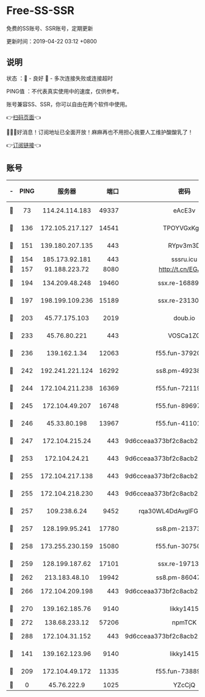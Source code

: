 # Free-SS-SSR

免费的SS账号、SSR账号，定期更新

更新时间：2019-04-22 03:12 +0800

## 说明

状态     ：🙂 - 良好 🙁 - 多次连接失败或连接超时

PING值   ：不代表真实使用中的速度，仅供参考。

账号兼容SS、SSR，你可以自由在两个软件中使用。

👉[扫码页面](https://liesauer.github.io/Free-SS-SSR/)👈

🎉🎉🎉好消息！订阅地址已全面开放！麻麻再也不用担心我要人工维护酸酸乳了！

👉[订阅链接](https://www.liesauer.net/yogurt/subscribe?ACCESS_TOKEN=DAYxR3mMaZAsaqUb)👈

## 账号

|-|PING|服务器|端口|密码|加密方式|区域|
|:----:|:----:|:-----:|-----:|:----:|:----:|:----:|
|🙂|73|114.24.114.183|49337|eAcE3v|chacha20-ietf|TW|
|🙂|136|172.105.217.127|14541|TPOYVGxKglpi|aes-256-cfb|JP|
|🙂|151|139.180.207.135|443|RYpv3m3D|aes-256-cfb|JP|
|🙂|154|185.173.92.181|443|sssru.icu|rc4-md5|RU|
|🙂|157|91.188.223.72|8080|http://t.cn/EGJIyrl|rc4-md5|RU|
|🙂|194|134.209.48.248|19460|ssx.re-16889161|aes-256-cfb|US|
|🙂|197|198.199.109.236|15189|ssx.re-23130260|aes-256-cfb|US|
|🙂|203|45.77.175.103|2019|doub.io|aes-128-ctr|SG|
|🙂|233|45.76.80.221|443|VOSCa1ZG|aes-256-cfb|DE|
|🙂|236|139.162.1.34|12063|f55.fun-37920172|aes-256-cfb|SG|
|🙂|242|192.241.221.124|16292|ss8.pm-49238822|aes-256-cfb|US|
|🙂|244|172.104.211.238|16369|f55.fun-72119461|aes-256-cfb|US|
|🙂|245|172.104.49.207|16748|f55.fun-89697299|aes-256-cfb|SG|
|🙂|246|45.33.80.198|13967|f55.fun-41101289|aes-256-cfb|US|
|🙂|247|172.104.215.24|443|9d6cceaa373bf2c8acb22e60b6a58be6|aes-256-cfb|US|
|🙂|253|172.104.24.21|443|9d6cceaa373bf2c8acb22e60b6a58be6|aes-256-cfb|US|
|🙂|255|172.104.217.138|443|9d6cceaa373bf2c8acb22e60b6a58be6|aes-256-cfb|US|
|🙂|255|172.104.218.230|443|9d6cceaa373bf2c8acb22e60b6a58be6|aes-256-cfb|US|
|🙂|257|109.238.6.24|9452|rqa30WL4DdAvgIFG6Fs3znzTa|aes-256-cfb|FR|
|🙂|257|128.199.95.241|17780|ss8.pm-21373511|aes-256-cfb|SG|
|🙂|258|173.255.230.159|15080|f55.fun-30750551|aes-256-cfb|US|
|🙂|259|128.199.187.62|17101|ssx.re-19713443|aes-256-cfb|SG|
|🙂|262|213.183.48.10|19942|ss8.pm-86047408|rc4-md5|RU|
|🙂|266|172.104.209.198|443|9d6cceaa373bf2c8acb22e60b6a58be6|aes-256-cfb|US|
|🙂|270|139.162.185.76|9140|likky1415|aes-256-cfb|DE|
|🙂|272|138.68.233.12|57206|npmTCK|rc4-md5|US|
|🙂|288|172.104.31.152|443|9d6cceaa373bf2c8acb22e60b6a58be6|aes-256-cfb|US|
|🙂|141|139.162.123.96|9140|likky1415|aes-256-cfb|JP|
|🙂|209|172.104.49.172|11335|f55.fun-73889374|aes-256-cfb|SG|
|🙁|0|45.76.222.9|1025|YZcCjQ|rc4-md5|JP|
